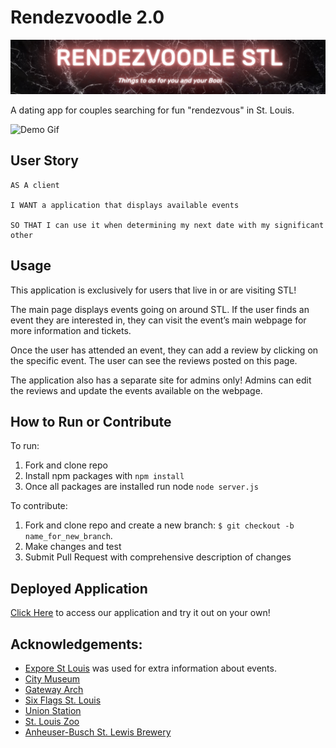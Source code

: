 # Rendezvoodle 2.0

![Redezvoodle logo](public/assets/img/AppIcon.png)

A dating app for couples searching for fun "rendezvous" in St. Louis.

<img src="public/assets/img/Rendezvoodle.gif" alt="Demo Gif"/>

## User Story

```
AS A client

I WANT a application that displays available events

SO THAT I can use it when determining my next date with my significant other
```

## Usage

This application is exclusively for users that live in or are visiting STL! 

The main page displays events going on around STL. If the user finds an event they are interested in, they can visit the event’s main webpage for more information and tickets. 

Once the user has attended an event, they can add a review by clicking on the specific event. The user can see the reviews posted on this page.

The application also has a separate site for admins only! Admins can edit the reviews and update the events available on the webpage.

## How to Run or Contribute

To run:

1. Fork and clone repo
2. Install npm packages with
```npm install```
3. Once all packages are installed run node
```node server.js```

To contribute:

1. Fork and clone repo and create a new branch: `$ git checkout -b name_for_new_branch`.
2. Make changes and test
3. Submit Pull Request with comprehensive description of changes


## Deployed Application

[Click Here](heroku.com) to access our application and try it out on your own!

## Acknowledgements:
* [Expore St Louis](https://explorestlouis.com/25-things-to-do-in-st-louis/) was used for extra information about events.
* [City Museum](https://www.instagram.com/travelmindset/)
* [Gateway Arch](https://www.instagram.com/becnetwork/)
* [Six Flags St. Louis](https://www.instagram.com/diana_cb9/)
* [Union Station](https://www.instagram.com/eichelbergerphoto/)
* [St. Louis Zoo](https://www.instagram.com/garciamarcus/)
* [Anheuser-Busch St. Lewis Brewery](https://www.instagram.com/hisynna/)


